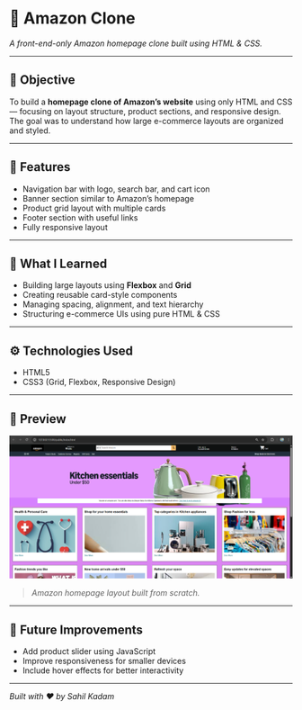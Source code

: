 
# 🛒 Amazon Clone  
*A front-end-only Amazon homepage clone built using HTML & CSS.*

---

## 🎯 Objective
To build a **homepage clone of Amazon’s website** using only HTML and CSS — focusing on layout structure, product sections, and responsive design.  
The goal was to understand how large e-commerce layouts are organized and styled.

---

## 🧩 Features
- Navigation bar with logo, search bar, and cart icon  
- Banner section similar to Amazon’s homepage  
- Product grid layout with multiple cards  
- Footer section with useful links  
- Fully responsive layout  

---

## 🧠 What I Learned
- Building large layouts using **Flexbox** and **Grid**  
- Creating reusable card-style components  
- Managing spacing, alignment, and text hierarchy  
- Structuring e-commerce UIs using pure HTML & CSS  

---

## ⚙️ Technologies Used
- HTML5  
- CSS3 (Grid, Flexbox, Responsive Design)

---

## 📸 Preview
![Amazon Clone Preview](./assets/homepage.png)
> *Amazon homepage layout built from scratch.*

---

## 🏁 Future Improvements
- Add product slider using JavaScript  
- Improve responsiveness for smaller devices  
- Include hover effects for better interactivity  

---

*Built with ❤️ by Sahil Kadam*
